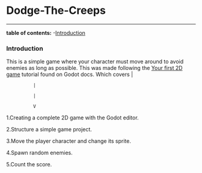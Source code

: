 # Dodge-The-Creeps
---
**table of contents:**
-[Introduction](#item-one)




<!-- headings -->
<a id ="item-one"></a>
### Introduction
This is a simple game where your character must move around to avoid enemies as long as possible.
This was made following the [Your first 2D game](https://docs.godotengine.org/en/stable/getting_started/first_2d_game/index.html#) tutorial found on Godot docs.
Which covers  |

              |
              
              |
              
              V

1.Creating a complete 2D game with the Godot editor.

2.Structure a simple game project.

3.Move the player character and change its sprite.

4.Spawn random enemies.

5.Count the score.


